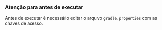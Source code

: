 ### Atenção para antes de executar
Antes de executar é necessário editar o arquivo `gradle.properties` com as chaves de acesso.
